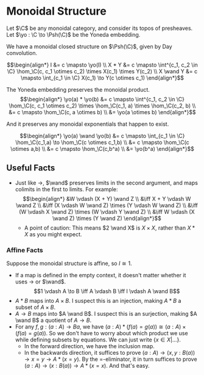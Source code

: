 # Monoidal Structure

Let $\C$ be any monoidal category, and consider its topos of presheaves. Let $\yo : \C \to \Psh(\C)$ be the Yoneda embedding.

We have a monoidal closed structure on $\Psh(\C)$, given by Day convolution.

$$\begin{align*}
    I &= c \mapsto \yo(I)
    \\ X * Y &= c \mapsto \int^{c_1, c_2 \in \C} \hom_\C(c, c_1 \otimes c_2) \times X(c_1) \times Y(c_2)
    \\ X \wand Y &= c \mapsto \int_{c_1 \in \C} X(c_1) \to Y(c \otimes c_1)
\end{align*}$$

The Yoneda embedding preserves the monoidal product.
$$\begin{align*}
    \yo(a) * \yo(b) &= c \mapsto \int^{c_1, c_2 \in \C} \hom_\C(c, c_1 \otimes c_2) \times \hom_\C(c_1, a) \times \hom_\C(c_2, b)
    \\ &= c \mapsto \hom_\C(c, a \otimes b)
    \\ &= \yo(a \otimes b)
\end{align*}$$

And it preserves any monoidal exponentials that happen to exist.

$$\begin{align*}
    \yo(a) \wand \yo(b) &= c \mapsto \int_{c_1 \in \C} \hom_\C(c_1,a) \to \hom_\C(c \otimes c_1,b)
    \\ &= c \mapsto \hom_\C(c \otimes a,b)
    \\ &= c \mapsto \hom_\C(c,b^a)
    \\ &= \yo(b^a)
\end{align*}$$

## Useful Facts

- Just like $\to$, $\wand$ preserves limits in the second argument, and maps colimits in the first to limits. For example:
    $$\begin{align*}
        &W \vdash (X + Y) \wand Z
        \\ &\iff X + Y \vdash W \wand Z
        \\ &\iff (X \vdash W \wand Z) \times (Y \vdash W \wand Z)
        \\ &\iff (W \vdash X \wand Z) \times (W \vdash Y \wand Z)
        \\ &\iff W \vdash (X \wand Z) \times (Y \wand Z)
    \end{align*}$$
    - A point of caution: This means $2 \wand X$ is $X \times X$, rather than $X * X$ as you might expect.

### Affine Facts

Suppose the monoidal structure is affine, so $I \cong 1$.

- If a map is defined in the empty context, it doesn't matter whether it uses $\to$ or $\wand$.
$$1 \vdash A \to B \iff A \vdash B \iff I \vdash A \wand B$$
- $A * B$ maps into $A \times B$. I suspect this is an injection, making $A * B$ a subset of $A \times B$.
- $A \to B$ maps into $A \wand B$. I suspect this is an surjection, making $A \wand B$ a quotient of $A \to B$.
- For any $f, g : (a : A) \to B a$, we have $(a : A) * (f(a) = g(a)) \cong (a : A) \times (f(a) = g(a))$.
    So we don't have to worry about which product we use while defining subsets by equations. We can just write $\{x \in X | \dots\}$.
    - In the forward direction, we have the inclusion map.
    - In the backwards direction, it suffices to prove $(a : A) \to (x, y : B(a)) \to x = y \to A * (x = y)$.
        By the $=$-eliminator, it in turn suffices to prove $(a : A) \to (x : B(a)) \to A * (x = x)$.
        And that's easy.

